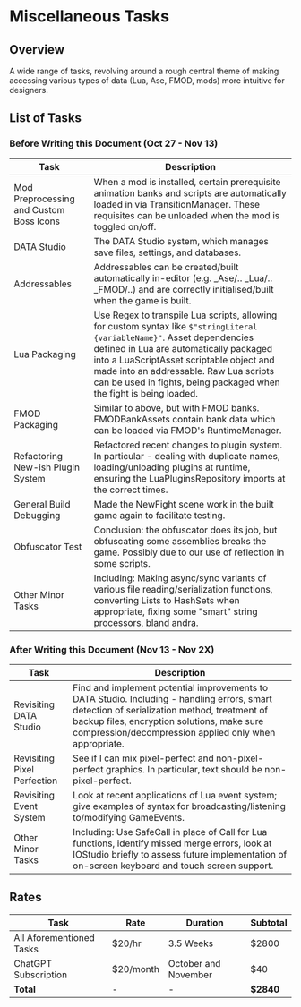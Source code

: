 
# Miscellaneous Tasks

## Overview
A wide range of tasks, revolving around a rough central theme of making accessing various types of data (Lua, Ase, FMOD, mods) more intuitive for designers.


## List of Tasks
### Before Writing this Document (Oct 27 - Nov 13)
| **Task** | **Description** |
| ------------- | ------------- |
| Mod Preprocessing and Custom Boss Icons | When a mod is installed, certain prerequisite animation banks and scripts are automatically loaded in via TransitionManager. These requisites can be unloaded when the mod is toggled on/off. |
| DATA Studio | The DATA Studio system, which manages save files, settings, and databases. |
| Addressables | Addressables can be created/built automatically in-editor (e.g. _Ase/.. _Lua/.. _FMOD/..) and are correctly initialised/built when the game is built. |
| Lua Packaging | Use Regex to transpile Lua scripts, allowing for custom syntax like `$"stringLiteral {variableName}"`. Asset dependencies defined in Lua are automatically packaged into a LuaScriptAsset scriptable object and made into an addressable. Raw Lua scripts can be used in fights, being packaged when the fight is being loaded. |
| FMOD Packaging | Similar to above, but with FMOD banks. FMODBankAssets contain bank data which can be loaded via FMOD's RuntimeManager. |
| Refactoring New-ish Plugin System | Refactored recent changes to plugin system. In particular - dealing with duplicate names, loading/unloading plugins at runtime, ensuring the LuaPluginsRepository imports at the correct times. |
| General Build Debugging | Made the NewFight scene work in the built game again to facilitate testing. |
| Obfuscator Test | Conclusion: the obfuscator does its job, but obfuscating some assemblies breaks the game. Possibly due to our use of reflection in some scripts. |
| Other Minor Tasks | Including: Making async/sync variants of various file reading/serialization functions, converting Lists to HashSets when appropriate, fixing some "smart" string processors, bland andra. |
### After Writing this Document (Nov 13 - Nov 2X)
| **Task** | **Description** |
| ------------- | ------------- |
| Revisiting DATA Studio | Find and implement potential improvements to DATA Studio. Including - handling errors, smart detection of serialization method, treatment of backup files, encryption solutions, make sure compression/decompression applied only when appropriate. |
| Revisiting Pixel Perfection | See if I can mix pixel-perfect and non-pixel-perfect graphics. In particular, text should be non-pixel-perfect. |
| Revisiting Event System | Look at recent applications of Lua event system; give examples of syntax for broadcasting/listening to/modifying GameEvents. |
| Other Minor Tasks | Including: Use SafeCall in place of Call for Lua functions, identify missed merge errors, look at IOStudio briefly to assess future implementation of on-screen keyboard and touch screen support. |

## Rates
| **Task** | **Rate** | **Duration** | **Subtotal** |
| ------------- | ------------- | ------------- | ------------- |
| All Aforementioned Tasks | $20/hr | 3.5 Weeks | $2800 |
| ChatGPT Subscription | $20/month | October and November | $40 |
| **Total** | - | - | **$2840** |


